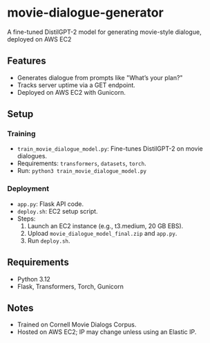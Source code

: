 # movie-dialogue-generator
A fine-tuned DistilGPT-2 model for generating movie-style dialogue, deployed on AWS EC2

## Features
- Generates dialogue from prompts like "What’s your plan?"
- Tracks server uptime via a GET endpoint.
- Deployed on AWS EC2 with Gunicorn.

## Setup
### Training
- `train_movie_dialogue_model.py`: Fine-tunes DistilGPT-2 on movie dialogues.
- Requirements: `transformers`, `datasets`, `torch`.
- Run: `python3 train_movie_dialogue_model.py`

### Deployment
- `app.py`: Flask API code.
- `deploy.sh`: EC2 setup script.
- Steps:
  1. Launch an EC2 instance (e.g., t3.medium, 20 GB EBS).
  2. Upload `movie_dialogue_model_final.zip` and `app.py`.
  3. Run `deploy.sh`.

## Requirements
- Python 3.12
- Flask, Transformers, Torch, Gunicorn

## Notes
- Trained on Cornell Movie Dialogs Corpus.
- Hosted on AWS EC2; IP may change unless using an Elastic IP.
